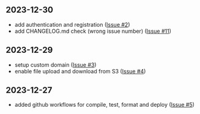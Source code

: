 ## 2023-12-30

- add authentication and registration ([Issue #2](https://github.com/Arvid-L/ecclesia_db/issues/2))
- add CHANGELOG.md check (wrong issue number) ([Issue #11](https://github.com/Arvid-L/ecclesia_db/issues/11))

## 2023-12-29

- setup custom domain ([Issue #3](https://github.com/Arvid-L/ecclesia_db/issues/3))
- enable file upload and download from S3 ([Issue #4](https://github.com/Arvid-L/ecclesia_db/issues/4))

## 2023-12-27

- added github workflows for compile, test, format and deploy ([Issue #5](https://github.com/Arvid-L/ecclesia_db/issues/5))
